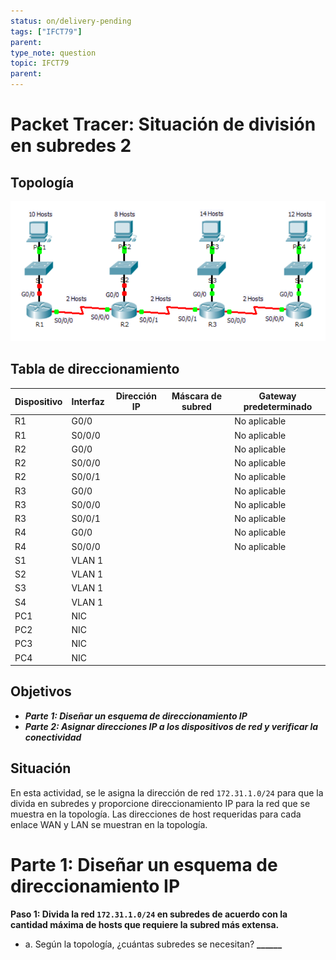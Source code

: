 ```yaml
---
status: on/delivery-pending
tags: ["IFCT79"]
parent:
type_note: question
topic: IFCT79
parent:
---
```


# Packet Tracer: Situación de división en subredes 2

## Topología

![Caso de estudio 2 - topología](../Attachments/subnetting.ejercicio.png)

## Tabla de direccionamiento

| Dispositivo | Interfaz | Dirección IP | Máscara de subred | Gateway predeterminado |
|-------------|----------|--------------|-------------------|------------------------|
| R1          | G0/0     |              |        | No aplicable           |
| R1          | S0/0/0   |            |        | No aplicable           |
| R2          | G0/0     |              |        | No aplicable           |
| R2          | S0/0/0   |           |        | No aplicable           |
| R2          | S0/0/1   |             |        | No aplicable           |
| R3          | G0/0     |            |       | No aplicable           |
| R3          | S0/0/0   |             |        | No aplicable           |
| R3          | S0/0/1   |             |        | No aplicable           |
| R4          | G0/0     |              |        | No aplicable           |
| R4          | S0/0/0   |             |        | No aplicable           |
| S1          | VLAN 1   |               |       |                      |
| S2          | VLAN 1   |             |        |                |
| S3          | VLAN 1   |              |        |                   |
| S4          | VLAN 1   |            |        |                     |
| PC1         | NIC      |              |        |                    |
| PC2         | NIC      |            |        |                     |
| PC3         | NIC      |            |        |                   |
| PC4         | NIC      |             |       |                     |

## Objetivos

- ***Parte 1: Diseñar un esquema de direccionamiento IP***
- ***Parte 2: Asignar direcciones IP a los dispositivos de red y verificar la conectividad***
  
## Situación

En esta actividad, se le asigna la dirección de red `172.31.1.0/24` para que la divida en subredes y proporcione direccionamiento IP para la red que se muestra en la topología. Las direcciones de host requeridas para cada enlace WAN y LAN se muestran en la topología.

# Parte 1: Diseñar un esquema de direccionamiento IP

**Paso 1: Divida la red `172.31.1.0/24` en subredes de acuerdo con la cantidad máxima de hosts que requiere la subred más extensa.**

- a. Según la topología, ¿cuántas subredes se necesitan? **______**

